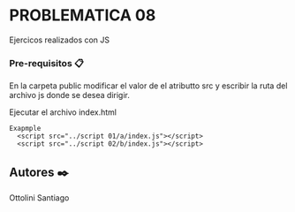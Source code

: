# PROBLEMATICA 08

Ejercicos realizados con JS

### Pre-requisitos 📋

En la carpeta public modificar el valor de el atributto src y escribir la ruta del archivo js donde se desea dirigir.

Ejecutar el archivo index.html

```
Exapmple
  <script src="../script 01/a/index.js"></script>
  <script src="../script 02/b/index.js"></script>
```

## Autores ✒️

Ottolini Santiago



